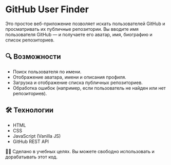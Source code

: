 # GitHub User Finder

Это простое веб-приложение позволяет искать пользователей GitHub и просматривать их публичные репозитории. Вы вводите имя пользователя GitHub — и получаете его аватар, имя, биографию и список репозиториев.

## 🔍 Возможности

- Поиск пользователя по имени.
- Отображение аватара, имени и описания профиля.
- Загрузка и отображение списка публичных репозиториев.
- Обработка ошибок (например, если пользователь не найден или нет репозиториев).

## 🛠️ Технологии

- HTML
- CSS
- JavaScript (Vanilla JS)
- GitHub REST API

👨‍💻 Сделано в учебных целях. Вы можете свободно использовать и дорабатывать этот код.